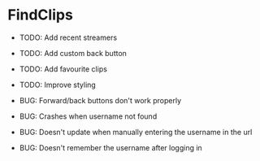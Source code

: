 # FindClips

- TODO: Add recent streamers
- TODO: Add custom back button
- TODO: Add favourite clips
- TODO: Improve styling

- BUG: Forward/back buttons don't work properly
- BUG: Crashes when username not found
- BUG: Doesn't update when manually entering the username in the url
- BUG: Doesn't remember the username after logging in
